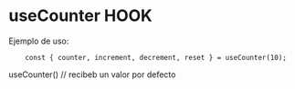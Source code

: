 # useCounter HOOK

Ejemplo de uso:

```
    const { counter, increment, decrement, reset } = useCounter(10);

```

useCounter() // recibeb un valor por defecto